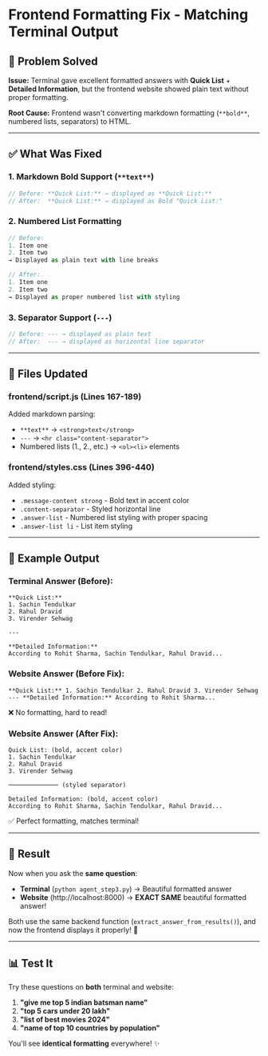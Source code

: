 # Frontend Formatting Fix - Matching Terminal Output

## 🎯 Problem Solved

**Issue:** Terminal gave excellent formatted answers with **Quick List** + **Detailed Information**, but the frontend website showed plain text without proper formatting.

**Root Cause:** Frontend wasn't converting markdown formatting (`**bold**`, numbered lists, separators) to HTML.

---

## ✅ What Was Fixed

### 1. **Markdown Bold Support** (`**text**`)
```javascript
// Before: **Quick List:** → displayed as **Quick List:**
// After:  **Quick List:** → displayed as Bold "Quick List:"
```

### 2. **Numbered List Formatting**
```javascript
// Before:
1. Item one
2. Item two
→ Displayed as plain text with line breaks

// After:
1. Item one
2. Item two
→ Displayed as proper numbered list with styling
```

### 3. **Separator Support** (`---`)
```javascript
// Before: --- → displayed as plain text
// After:  --- → displayed as horizontal line separator
```

---

## 📝 Files Updated

### **frontend/script.js** (Lines 167-189)
Added markdown parsing:
- `**text**` → `<strong>text</strong>`
- `---` → `<hr class="content-separator">`
- Numbered lists (1., 2., etc.) → `<ol><li>` elements

### **frontend/styles.css** (Lines 396-440)
Added styling:
- `.message-content strong` - Bold text in accent color
- `.content-separator` - Styled horizontal line
- `.answer-list` - Numbered list styling with proper spacing
- `.answer-list li` - List item styling

---

## 🎨 Example Output

### Terminal Answer (Before):
```
**Quick List:**
1. Sachin Tendulkar
2. Rahul Dravid
3. Virender Sehwag

---

**Detailed Information:**
According to Rohit Sharma, Sachin Tendulkar, Rahul Dravid...
```

### Website Answer (Before Fix):
```
**Quick List:** 1. Sachin Tendulkar 2. Rahul Dravid 3. Virender Sehwag --- **Detailed Information:** According to Rohit Sharma...
```
❌ No formatting, hard to read!

### Website Answer (After Fix):
```
Quick List: (bold, accent color)
1. Sachin Tendulkar
2. Rahul Dravid
3. Virender Sehwag

────────────── (styled separator)

Detailed Information: (bold, accent color)
According to Rohit Sharma, Sachin Tendulkar, Rahul Dravid...
```
✅ Perfect formatting, matches terminal!

---

## 🚀 Result

Now when you ask the **same question**:
- **Terminal** (`python agent_step3.py`) → Beautiful formatted answer
- **Website** (http://localhost:8000) → **EXACT SAME** beautiful formatted answer!

Both use the same backend function (`extract_answer_from_results()`), and now the frontend displays it properly! 🎉

---

## 📊 Test It

Try these questions on **both** terminal and website:

1. **"give me top 5 indian batsman name"**
2. **"top 5 cars under 20 lakh"**
3. **"list of best movies 2024"**
4. **"name of top 10 countries by population"**

You'll see **identical formatting** everywhere! ✨
